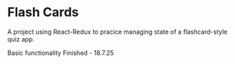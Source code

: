 # Flash Cards


A project using React-Redux to pracice managing state of a flashcard-style quiz app.

Basic functionality Finished - 18.7.25
